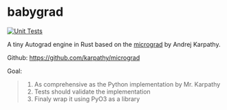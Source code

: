 # babygrad
[![Unit Tests](https://github.com/KrisJE/babygrad/actions/workflows/test.yml/badge.svg)](https://github.com/KrisJE/babygrad/actions/workflows/test.yml)

A tiny Autograd engine in Rust based on the [micrograd](https://www.youtube.com/watch?v=VMj-3S1tku0) by Andrej Karpathy.

Github: https://github.com/karpathy/micrograd

Goal:
 > 1. As comprehensive as the Python implementation by Mr. Karpathy
 > 2. Tests should validate the implementation
 > 3. Finaly wrap it using PyO3 as a library